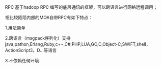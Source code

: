 RPC 基于hadoop RPC 编写的底层通讯的框架，可以跨语言进行网络远程调用；

相比较陌陌内部的MOA自带RPC有如下特点：

   1.用法简单
   
   2.跨语言（msgpack序列化）支持java,pathon,Erlang,Ruby,c++,C#,PHP,LUA,GO,C,Object-C,SWIFT,shell，ActionScript3，D...等语言
   
   3.不依赖任何环境
   
   